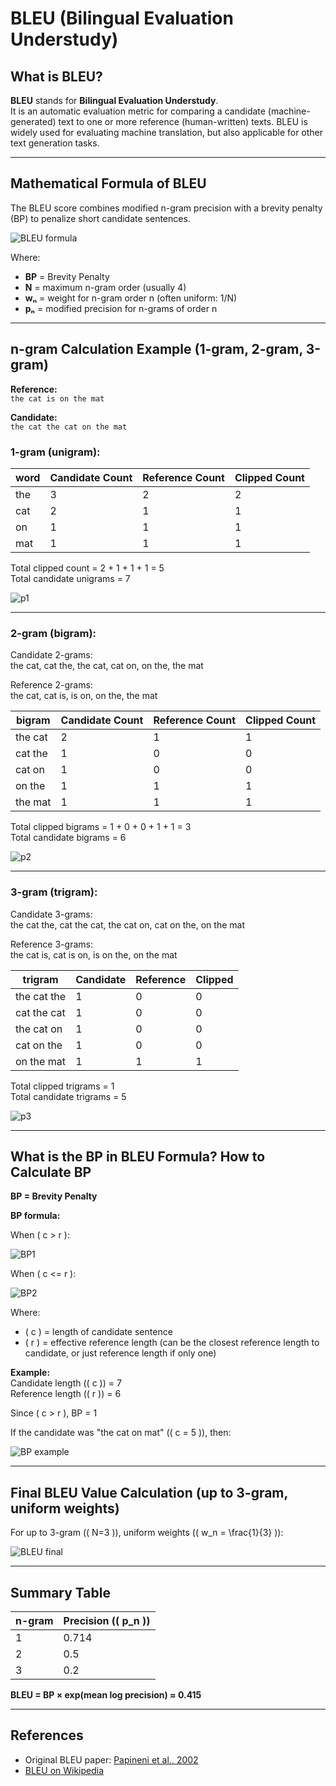 # BLEU (Bilingual Evaluation Understudy)

## What is BLEU?

**BLEU** stands for **Bilingual Evaluation Understudy**.  
It is an automatic evaluation metric for comparing a candidate (machine-generated) text to one or more reference (human-written) texts. BLEU is widely used for evaluating machine translation, but also applicable for other text generation tasks.

---

## Mathematical Formula of BLEU

The BLEU score combines modified n-gram precision with a brevity penalty (BP) to penalize short candidate sentences.

![BLEU formula](https://latex.codecogs.com/svg.image?\dpi{120}&space;\text{BLEU}%20=%20\text{BP}%20\times%20\exp\left(\sum_{n=1}^N%20w_n%20\log%20p_n\right))

Where:

- **BP** = Brevity Penalty  
- **N** = maximum n-gram order (usually 4)  
- **wₙ** = weight for n-gram order n (often uniform: 1/N)  
- **pₙ** = modified precision for n-grams of order n  

---

## n-gram Calculation Example (1-gram, 2-gram, 3-gram)

**Reference:**  
`the cat is on the mat`

**Candidate:**  
`the cat the cat on the mat`

### 1-gram (unigram):

| word | Candidate Count | Reference Count | Clipped Count |
|------|----------------|----------------|---------------|
| the  | 3              | 2              | 2             |
| cat  | 2              | 1              | 1             |
| on   | 1              | 1              | 1             |
| mat  | 1              | 1              | 1             |

Total clipped count = 2 + 1 + 1 + 1 = 5  
Total candidate unigrams = 7

![p1](https://latex.codecogs.com/svg.image?\dpi{120}&space;p_1%20=%20\frac{5}{7}%20\approx%200.714)

---

### 2-gram (bigram):

Candidate 2-grams:  
the cat, cat the, the cat, cat on, on the, the mat

Reference 2-grams:  
the cat, cat is, is on, on the, the mat

| bigram   | Candidate Count | Reference Count | Clipped Count |
|----------|----------------|----------------|---------------|
| the cat  | 2              | 1              | 1             |
| cat the  | 1              | 0              | 0             |
| cat on   | 1              | 0              | 0             |
| on the   | 1              | 1              | 1             |
| the mat  | 1              | 1              | 1             |

Total clipped bigrams = 1 + 0 + 0 + 1 + 1 = 3  
Total candidate bigrams = 6

![p2](https://latex.codecogs.com/svg.image?\dpi{120}&space;p_2%20=%20\frac{3}{6}%20=%200.5)

---

### 3-gram (trigram):

Candidate 3-grams:  
the cat the, cat the cat, the cat on, cat on the, on the mat

Reference 3-grams:  
the cat is, cat is on, is on the, on the mat

| trigram       | Candidate | Reference | Clipped |
|---------------|-----------|-----------|---------|
| the cat the   | 1         | 0         | 0       |
| cat the cat   | 1         | 0         | 0       |
| the cat on    | 1         | 0         | 0       |
| cat on the    | 1         | 0         | 0       |
| on the mat    | 1         | 1         | 1       |

Total clipped trigrams = 1  
Total candidate trigrams = 5

![p3](https://latex.codecogs.com/svg.image?\dpi{120}&space;p_3%20=%20\frac{1}{5}%20=%200.2)

---

## What is the BP in BLEU Formula? How to Calculate BP

**BP = Brevity Penalty**

**BP formula:**

When \( c > r \):

![BP1](https://latex.codecogs.com/svg.image?\dpi{120}&space;BP=1)

When \( c <= r \):

![BP2](https://latex.codecogs.com/svg.image?\dpi{120}&space;BP=\exp\left(1-\frac{r}{c}\right))

Where:  
- \( c \) = length of candidate sentence  
- \( r \) = effective reference length (can be the closest reference length to candidate, or just reference length if only one)

**Example:**  
Candidate length (\( c \)) = 7  
Reference length (\( r \)) = 6  

Since \( c > r \), BP = 1

If the candidate was "the cat on mat" (\( c = 5 \)), then:

![BP example](https://latex.codecogs.com/svg.image?\dpi{120}&space;BP=%20\exp\left(1-%20\frac{6}{5}\right)%20=%20\exp(-0.2)%20\approx%200.8187)

---

## Final BLEU Value Calculation (up to 3-gram, uniform weights)

For up to 3-gram (\( N=3 \)), uniform weights (\( w_n = \frac{1}{3} \)):

![BLEU final](https://latex.codecogs.com/svg.image?\dpi{120}&space;\text{BLEU}%20=%201%20\times%20\exp\left(\frac{1}{3}%20(\log%200.714%20+%20\log%200.5%20+%20\log%200.2)\right)%20=%20\exp\left(\frac{1}{3}%20\times%20(-2.639)\right)%20=%20\exp(-0.879)%20\approx%200.415)

---

## Summary Table

| n-gram | Precision (\( p_n \)) |
|--------|-----------------------|
| 1      | 0.714                 |
| 2      | 0.5                   |
| 3      | 0.2                   |

**BLEU = BP × exp(mean log precision) ≈ 0.415**

---

## References

- Original BLEU paper: [Papineni et al., 2002](https://www.aclweb.org/anthology/P02-1040/)
- [BLEU on Wikipedia](https://en.wikipedia.org/wiki/BLEU)